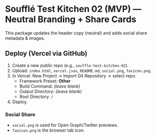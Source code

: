 
# Soufflé Test Kitchen 02 (MVP) — Neutral Branding + Share Cards

This package updates the header copy (neutral) and adds social share metadata & images.

## Deploy (Vercel via GitHub)
1. Create a new public repo (e.g., `souffle-test-kitchen-02`).
2. Upload: `index.html`, `vercel.json`, `README.md`, `social.png`, `favicon.png`.
3. In Vercel: New Project → Import Git Repository → select repo.
   - Framework Preset: **Other**
   - Build Command: *(leave blank)*
   - Output Directory: *(leave blank)*
   - Root Directory: `/`
4. Deploy.

### Social Share
- `social.png` is used for Open Graph/Twitter previews.
- `favicon.png` is the browser tab icon.
